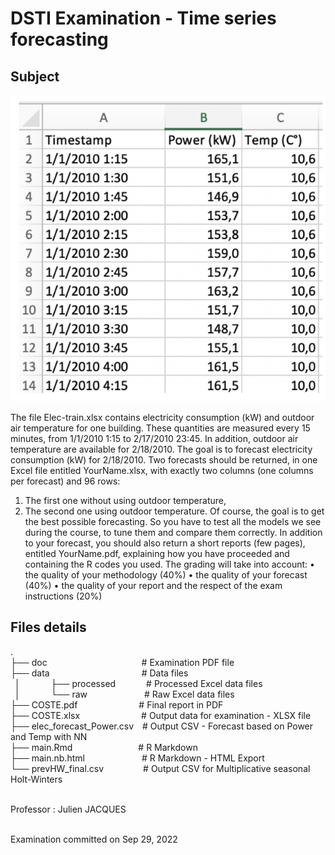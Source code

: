 
# DSTI Examination - Time series forecasting

## Subject

![Figure 1](https://github.com/clemcoste/DSTI_TimeSeries/blob/main/doc/Figure1_Elec-train-excel.png)

The file Elec-train.xlsx contains electricity consumption (kW) and outdoor air temperature for one building.
These quantities are measured every 15 minutes, from 1/1/2010 1:15 to 2/17/2010 23:45. In addition, outdoor air temperature are available for 2/18/2010. The goal is to forecast electricity consumption (kW) for 2/18/2010.
Two forecasts should be returned, in one Excel file entitled YourName.xlsx, with exactly two columns (one columns per forecast) and 96 rows:
1. The first one without using outdoor temperature,
2. The second one using outdoor temperature.
Of course, the goal is to get the best possible forecasting. So you have to test all the models we see during the course, to tune them and compare them correctly.
In addition to your forecast, you should also return a short reports (few pages), entitled YourName.pdf, explaining how you have proceeded and containing the R codes you used.
The grading will take into account:
• the quality of your methodology (40%)
• the quality of your forecast (40%)
• the quality of your report and the respect of the exam instructions (20%)

## Files details

.<br />
├── doc&ensp;&ensp;&ensp;&ensp;&ensp;&ensp;&ensp;&ensp;&ensp;&ensp;&ensp;&ensp;&ensp;&ensp;&ensp;&ensp;&ensp;&ensp;&ensp;&ensp;&ensp; # Examination PDF file<br />
├── data&ensp;&ensp;&ensp;&ensp;&ensp;&ensp;&ensp;&ensp;&ensp;&ensp;&ensp;&ensp;&ensp;&ensp;&ensp;&ensp;&ensp;&ensp;&ensp;&ensp;&ensp;# Data files<br />
&ensp;│&ensp;&ensp;&ensp;&ensp;&ensp;&ensp;&ensp;├── processed&ensp;&ensp;&ensp;&ensp;&ensp;&ensp;&ensp;# Processed Excel data files<br />
&ensp;│&ensp;&ensp;&ensp;&ensp;&ensp;&ensp;&ensp;└── raw&ensp;&ensp;&ensp;&ensp;&ensp;&ensp;&ensp;&ensp;&ensp;&ensp;&ensp;&ensp;&ensp;# Raw Excel data files<br />
├── COSTE.pdf&ensp;&ensp;&ensp;&ensp;&ensp;&ensp;&ensp;&ensp;&ensp;&ensp;&ensp;&ensp;&ensp;&ensp;# Final report in PDF<br />
├── COSTE.xlsx&ensp;&ensp;&ensp;&ensp;&ensp;&ensp;&ensp;&ensp;&ensp;&ensp;&ensp;&ensp;&ensp;&ensp;# Output data for examination - XLSX file<br />
├── elec_forecast_Power.csv&ensp;&ensp;# Output CSV - Forecast based on Power and Temp with NN<br />
├── main.Rmd&ensp;&ensp;&ensp;&ensp;&ensp;&ensp;&ensp;&ensp;&ensp;&ensp;&ensp;&ensp;&ensp;&ensp;&ensp;# R Markdown<br />
├── main.nb.html&ensp;&ensp;&ensp;&ensp;&ensp;&ensp;&ensp;&ensp;&ensp;&ensp;&ensp;&ensp;&ensp;# R Markdown - HTML Export<br />
└── prevHW_final.csv&ensp;&ensp;&ensp;&ensp;&ensp;&ensp;&ensp;&ensp;&ensp;# Output CSV for Multiplicative seasonal Holt-Winters<br /><br />

Professor : Julien JACQUES<br /><br />

Examination committed on Sep 29, 2022
